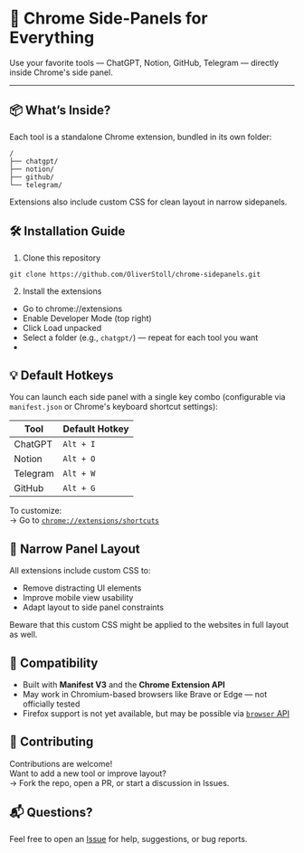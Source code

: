 # 🚀 Chrome Side-Panels for Everything
Use your favorite tools — ChatGPT, Notion, GitHub, Telegram — directly inside Chrome's side panel.  

---

## 📦 What’s Inside?

Each tool is a standalone Chrome extension, bundled in its own folder:


```
/
├── chatgpt/
├── notion/
├── github/
└── telegram/
``` 
Extensions also include custom CSS for clean layout in narrow sidepanels. 


## 🛠️ Installation Guide
1. Clone this repository
```
git clone https://github.com/OliverStoll/chrome-sidepanels.git
```

2. Install the extensions
- Go to chrome://extensions
- Enable Developer Mode (top right)
- Click Load unpacked
- Select a folder (e.g., `chatgpt/`) — repeat for each tool you want
- 
## 💡 Default Hotkeys

You can launch each side panel with a single key combo (configurable via `manifest.json` or Chrome's keyboard shortcut settings):

| Tool     | Default Hotkey |
|----------|----------------|
| ChatGPT  | `Alt + I`      |
| Notion   | `Alt + O`      |
| Telegram | `Alt + W`      |
| GitHub   | `Alt + G`      |

To customize:  
→ Go to [`chrome://extensions/shortcuts`](chrome://extensions/shortcuts)

## 🎨 Narrow Panel Layout

All extensions include custom CSS to:
- Remove distracting UI elements
- Improve mobile view usability
- Adapt layout to side panel constraints

Beware that this custom CSS might be applied to the websites in full layout as well.


## 🧩 Compatibility

- Built with **Manifest V3** and the **Chrome Extension API**
- May work in Chromium-based browsers like Brave or Edge — not officially tested
- Firefox support is not yet available, but may be possible via [`browser` API](https://developer.mozilla.org/en-US/docs/Mozilla/Add-ons/WebExtensions/Browser_support_for_JavaScript_APIs)


## 🤝 Contributing

Contributions are welcome!  
Want to add a new tool or improve layout?  
→ Fork the repo, open a PR, or start a discussion in Issues.


## 📬 Questions?

Feel free to open an [Issue](https://github.com/yourname/chrome-sidepanels/issues) for help, suggestions, or bug reports.
